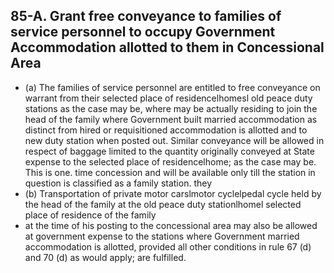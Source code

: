 ## 85-A. Grant free conveyance to families of service personnel to occupy Government Accommodation allotted to them in Concessional Area

- (a) The families of service personnel are entitled to free conveyance on warrant from their selected place of residencelhomesl old peace duty stations as the case may be, where may be actually residing to join the head of the   family where Government built married accommodation as distinct from hired or requisitioned accommodation is allotted and to new duty station when posted out. Similar conveyance will be allowed in respect of baggage limited to the quantity originally conveyed at State expense to the selected place of residencelhome; as the case may be. This is one. time concession and will be available only till the station in question is classified as a family station. they
- (b)   Transportation of private motor carslmotor cyclelpedal cycle held by the head of the family at the old peace duty stationlhomel selected place of residence of the family
- at the time of his posting to the concessional area may also be allowed at government expense to the stations where Government married accommodation is allotted, provided all other conditions in rule 67 (d) and 70 (d) as would apply; are fulfilled.
